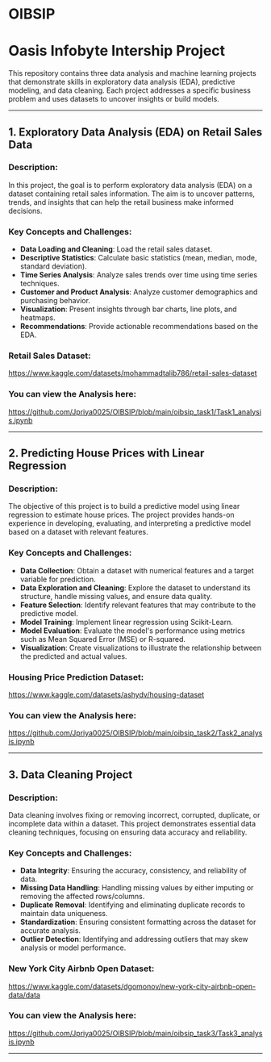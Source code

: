 # OIBSIP 
# Oasis Infobyte Intership Project

This repository contains three data analysis and machine learning projects that demonstrate skills in exploratory data analysis (EDA), predictive modeling, and data cleaning. Each project addresses a specific business problem and uses datasets to uncover insights or build models.

---

## 1. Exploratory Data Analysis (EDA) on Retail Sales Data

### Description:
In this project, the goal is to perform exploratory data analysis (EDA) on a dataset containing retail sales information. The aim is to uncover patterns, trends, and insights that can help the retail business make informed decisions.

### Key Concepts and Challenges:
- **Data Loading and Cleaning**: Load the retail sales dataset.
- **Descriptive Statistics**: Calculate basic statistics (mean, median, mode, standard deviation).
- **Time Series Analysis**: Analyze sales trends over time using time series techniques.
- **Customer and Product Analysis**: Analyze customer demographics and purchasing behavior.
- **Visualization**: Present insights through bar charts, line plots, and heatmaps.
- **Recommendations**: Provide actionable recommendations based on the EDA.

### Retail Sales Dataset:
https://www.kaggle.com/datasets/mohammadtalib786/retail-sales-dataset

### You can view the Analysis here:
https://github.com/Jpriya0025/OIBSIP/blob/main/oibsip_task1/Task1_analysis.ipynb

---

## 2. Predicting House Prices with Linear Regression

### Description:
The objective of this project is to build a predictive model using linear regression to estimate house prices. The project provides hands-on experience in developing, evaluating, and interpreting a predictive model based on a dataset with relevant features.

### Key Concepts and Challenges:
- **Data Collection**: Obtain a dataset with numerical features and a target variable for prediction.
- **Data Exploration and Cleaning**: Explore the dataset to understand its structure, handle missing values, and ensure data quality.
- **Feature Selection**: Identify relevant features that may contribute to the predictive model.
- **Model Training**: Implement linear regression using Scikit-Learn.
- **Model Evaluation**: Evaluate the model's performance using metrics such as Mean Squared Error (MSE) or R-squared.
- **Visualization**: Create visualizations to illustrate the relationship between the predicted and actual values.

### Housing Price Prediction Dataset:
https://www.kaggle.com/datasets/ashydv/housing-dataset

### You can view the Analysis here:
https://github.com/Jpriya0025/OIBSIP/blob/main/oibsip_task2/Task2_analysis.ipynb

---

## 3. Data Cleaning Project

### Description:
Data cleaning involves fixing or removing incorrect, corrupted, duplicate, or incomplete data within a dataset. This project demonstrates essential data cleaning techniques, focusing on ensuring data accuracy and reliability.

### Key Concepts and Challenges:
- **Data Integrity**: Ensuring the accuracy, consistency, and reliability of data.
- **Missing Data Handling**: Handling missing values by either imputing or removing the affected rows/columns.
- **Duplicate Removal**: Identifying and eliminating duplicate records to maintain data uniqueness.
- **Standardization**: Ensuring consistent formatting across the dataset for accurate analysis.
- **Outlier Detection**: Identifying and addressing outliers that may skew analysis or model performance.

### New York City Airbnb Open Dataset:
https://www.kaggle.com/datasets/dgomonov/new-york-city-airbnb-open-data/data

### You can view the Analysis here:
https://github.com/Jpriya0025/OIBSIP/blob/main/oibsip_task3/Task3_analysis.ipynb

---

